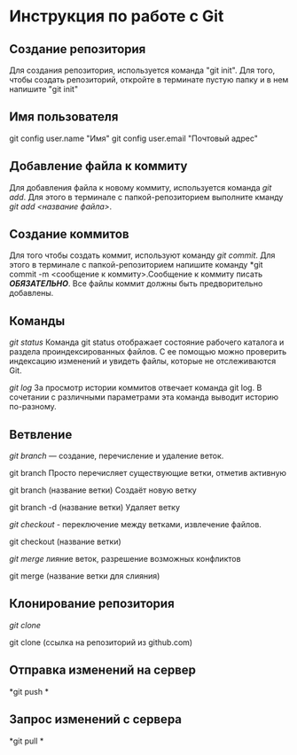 # Инструкция по работе с Git

## Создание репозитория

Для создания репозитория, используется команда "git init". Для  того, чтобы создать репозиторий, откройте в терминате пустую папку и в нем напишите "git init"

## Имя пользователя

git config  user.name "Имя"
git config  user.email "Почтовый адрес"

## Добавление файла к коммиту
Для добавления файла к новому коммиту, используется команда *git add*. Для этого в терминале с папкой-репозиторием выполните кманду *git add <название файла>*.

## Создание коммитов
Для того чтобы создать коммит, используют команду *git commit*. Для этого в терминале с папкой-репозиторием напишите команду *git commit -m <сообщение к коммиту>.Сообщение к коммиту писать ***ОБЯЗАТЕЛЬНО***. Все файлы коммит должны быть предворительно добавлены.

## Команды
*git status* 
Команда git status отображает состояние рабочего каталога и раздела проиндексированных файлов. С ее помощью можно проверить индексацию изменений и увидеть файлы, которые не отслеживаются Git.

*git log* За просмотр истории коммитов отвечает команда git log. В сочетании с различными параметрами эта команда выводит историю по-разному.

## Ветвление

*git branch* — создание, перечисление и удаление веток.

git branch Просто перечисляет существующие ветки, отметив активную

git branch (название ветки) Создаёт новую ветку 

git branch -d (название ветки) Удаляет ветку

*git checkout* - переключение между ветками, извлечение файлов.

git checkout (название ветки) 

*git merge* лияние веток, разрешение возможных конфликтов

git merge (название ветки для слияния)

## Клонирование репозитория 

*git clone*

git clone (ссылка на репозиторий из github.com)

## Отправка изменений на сервер

*git push *

## Запрос изменений с сервера

*git pull *